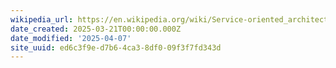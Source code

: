 ```yaml
---
wikipedia_url: https://en.wikipedia.org/wiki/Service-oriented_architecture
date_created: 2025-03-21T00:00:00.000Z
date_modified: '2025-04-07'
site_uuid: ed6c3f9e-d7b6-4ca3-8df0-09f3f7fd343d
---
```


